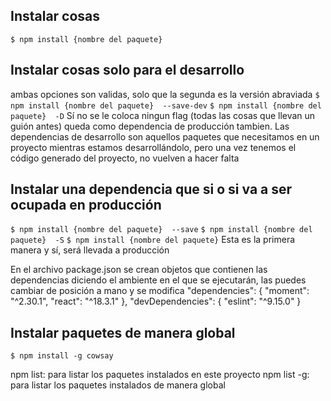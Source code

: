 ## Instalar cosas 
`$ npm install {nombre del paquete}`

## Instalar cosas solo para el desarrollo
ambas opciones son validas, solo que la segunda es la versión abraviada
`$ npm install {nombre del paquete}  --save-dev`
`$ npm install {nombre del paquete}  -D`
Sí no se le coloca ningun flag (todas las cosas que llevan un guión antes) queda como dependencia de producción tambien.
Las dependencias de desarrollo son aquellos paquetes que necesitamos en un proyecto mientras estamos desarrollándolo, pero una vez tenemos el código generado del proyecto, no vuelven a hacer falta


## Instalar una dependencia que si o si va a ser ocupada en producción
`$ npm install {nombre del paquete}  --save`
`$ npm install {nombre del paquete}  -S`
`$ npm install {nombre del paquete}` Esta es la primera manera y sí, será llevada a producción

En el archivo package.json se crean objetos que contienen las dependencias diciendo el ambiente en el que se ejecutarán, las puedes cambiar de posición a mano y se modifica
"dependencies": {
    "moment": "^2.30.1",
    "react": "^18.3.1"
  },
  "devDependencies": {
    "eslint": "^9.15.0"
  }

  ## Instalar paquetes de manera global
  `$ npm install -g cowsay`


  npm list: para listar los paquetes instalados en este proyecto
  npm list -g: para listar los paquetes instalados de manera global
